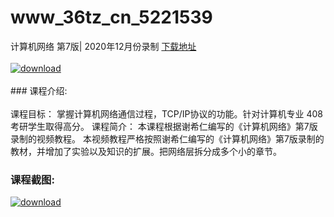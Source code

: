 # www_36tz_cn_5221539
计算机网络 第7版| 2020年12月份录制
[下载地址](http://www.36tz.cn/article/5221539 "下载地址")
<br/></br>[![download](http://36tz.cn/muke_img/2021_11_1-13-300x223.png "下载地址")](http://www.36tz.cn/article/5221539 "下载地址")
<br/></br>### 课程介绍:<br/></br>课程目标：
掌握计算机网络通信过程，TCP/IP协议的功能。针对计算机专业 408 考研学生取得高分。
课程简介：
本课程根据谢希仁编写的《计算机网络》第7版 录制的视频教程。
本视频教程严格按照谢希仁编写的《计算机网络》第7版录制的教材，并增加了实验以及知识的扩展。把网络层拆分成多个小的章节。

### 课程截图:
[![download](http://36tz.cn/muke_img/2021_11_2-12.png "下载地址")](http://www.36tz.cn/article/5221539 "下载地址")
